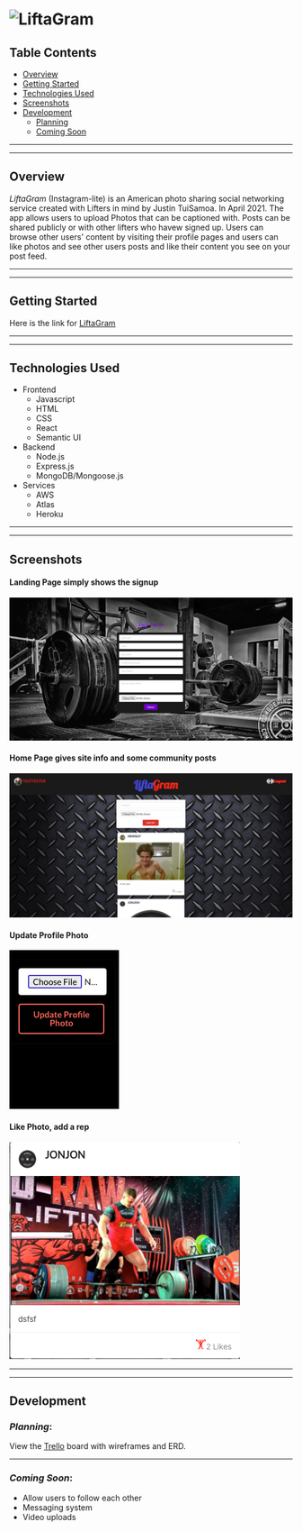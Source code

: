 # ![LiftaGram](./public/LifaGram.png)


## Table Contents  
* [Overview](#overview)
* [Getting Started](#getting-started)
* [Technologies Used](#technologies-used)
* [Screenshots](#screenshots)
* [Development](#development)  
  * [Planning](#planning)
  * [Coming Soon](#coming-soon)
---
---



## Overview


*LiftaGram* (Instagram-lite) is an American photo sharing social networking service created with Lifters in mind by Justin TuiSamoa. In April 2021. The app allows users to upload Photos that can be captioned with. Posts can be shared publicly or with other lifters who havew signed up. Users can browse other users' content by visiting their profile pages and users can like photos and see other users posts and like their content you see on your post feed.


---
---

## Getting Started  
Here is the link for
[LiftaGram](https://liftagrams.herokuapp.com/)  

---
---

## Technologies Used  
* Frontend
  * Javascript
  * HTML
  * CSS
  * React
  * Semantic UI
* Backend
  * Node.js
  * Express.js
  * MongoDB/Mongoose.js
* Services
  * AWS
  * Atlas
  * Heroku

---
---
## Screenshots

#### Landing Page simply shows the signup
![Landing Page](./public/signupPage.png) 
#### Home Page gives site info and some community posts
![Home Page](./public/feedPage.png) 
#### Update Profile Photo
![Update Profile Picture](./public/updatePhoto.png) 
#### Like Photo, add a rep
![Like Post](./public/likePost.png) 
 

---
---
## Development  
### *Planning*:  
View the 
[Trello](https://trello.com/b/ki8REnYJ/liftagram) board with wireframes and ERD. 

---
### *Coming Soon*:
* Allow users to follow each other
* Messaging system
* Video uploads
